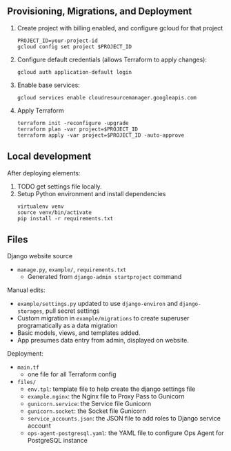 ## Provisioning, Migrations, and Deployment

1. Create project with billing enabled, and configure gcloud for that project

   ```
   PROJECT_ID=your-project-id
   gcloud config set project $PROJECT_ID
   ```

1. Configure default credentials (allows Terraform to apply changes):

   ```
   gcloud auth application-default login
   ```

1. Enable base services:

   ```
   gcloud services enable cloudresourcemanager.googleapis.com
   ```

1. Apply Terraform

   ```
   terraform init -reconfigure -upgrade
   terraform plan -var project=$PROJECT_ID
   terraform apply -var project=$PROJECT_ID -auto-approve
   ```

## Local development

After deploying elements:

1. TODO get settings file locally.
1. Setup Python environment and install dependencies
   ```
   virtualenv venv
   source venv/bin/activate
   pip install -r requirements.txt
   ```

## Files

Django website source

- `manage.py`, `example/`, `requirements.txt`
  - Generated from `django-admin startproject` command

Manual edits:

- `example/settings.py` updated to use `django-environ` and `django-storages`, pull secret settings
- Custom migration in `example/migrations` to create superuser programatically as a data migration
- Basic models, views, and templates added.
- App presumes data entry from admin, displayed on website.

Deployment:

- `main.tf`
  - one file for all Terraform config
- `files/`
  - `env.tpl`: template file to help create the django settings file
  - `example.nginx`: the Nginx file to Proxy Pass to Gunicorn
  - `gunicorn.service`: the Service file Gunicorn
  - `gunicorn.socket`: the Socket file Gunicorn
  - `service_accounts.json`: the JSON file to add roles to Django service account
  - `ops-agent-postgresql.yaml`: the YAML file to configure Ops Agent for PostgreSQL instance
